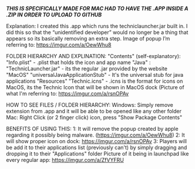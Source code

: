***THIS IS SPECIFICALLY MADE FOR MAC 
HAD TO HAVE THE .APP INSIDE A .ZIP IN ORDER TO UPLOAD TO GITHUB***


Explanation: I created this .app which runs the techniclauncher.jar built
in. I did this so that the “unidentified developer” would no longer be a
thing that appears so its basically removing an extra step. Image of
popup I’m referring to: https://imgur.com/a/OewWhu8

FOLDER HIERARCHY AND EXPLINATION: "Contents" (self-explanatory):
"Info.plist" - .plist that holds the icon and app name "Java" :
"TechnicLauncher.jar" - its the regular .jar provided by the website
"MacOS" "universalJavaApplicationStub" - It's the universal stub for
java applications "Resources" "Technic.icns" - .icns is the format for
icons on MacOS, its the Technic Icon that will be shown in MacOS dock
(Picture of what I'm referring to: https://imgur.com/a/rsnOPAv

HOW TO SEE FILES / FOLDER HIERARCHY: Windows: Simply remove extension
from .app and it will be able to be opened like any other folder Mac:
Right Click (or 2 finger click) icon, press "Show Package Contents"

BENEFITS OF USING THIS: 1: It will remove the popup created by apple
regarding it possibly being malware. (https://imgur.com/a/OewWhu8) 2: It
will show proper icon on dock: https://imgur.com/a/rsnOPAv 3: Players
will be add it to their applications list (previously can't) by simply
dragging and dropping it to their "Applications" folder Picture of it
being in launchpad like every regular app: https://imgur.com/a/ZfVYFRU
